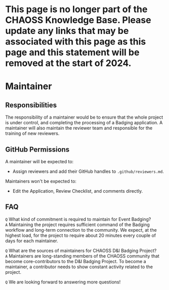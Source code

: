 # **This page is no longer part of the CHAOSS Knowledge Base. Please update any links that may be associated with this page as this page and this statement will be removed at the start of 2024.**



# Maintainer

## Responsibilities

The responsibility of a maintainer would be to ensure that the whole project is under control, and completing the processing of a Badging application. A maintainer will also maintain the reviewer team and responsible for the training of new reviewers.

## GitHub Permissions

A maintainer will be expected to:

* Assign reviewers and add their GitHub handles to `.github/reviewers.md`.

Maintainers won't be expected to:

* Edit the Application, Review Checklist, and comments directly.

## FAQ

`Q` What kind of commitment is required to maintain for Event Badging?  
`A` Maintaining the project requires sufficient command of the Badging workflow and long-term connection to the community. We expect, at the highest load, for the project to require about 20 minutes every couple of days for each maintainer.  

`Q` What are the sources of maintainers for  CHAOSS D&I Badging Project?  
`A` Maintainers are long-standing members of the CHAOSS community that become core-contributors to the D&I Badging Project. To become a maintainer, a contributor needs to show constant activity related to the project.

 `Q` We are looking forward to answering more questions!


